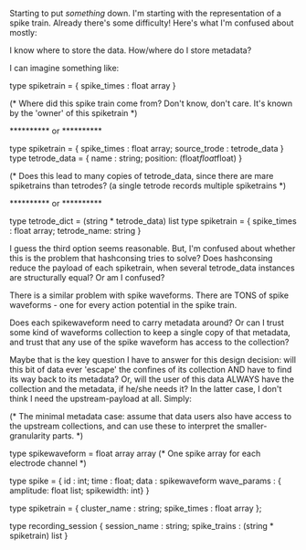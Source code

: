 Starting to put  <i>something</i> down.  I'm starting with the representation of a spike train.  Already there's some difficulty!  Here's what I'm confused about mostly:

I know where to store the data.  How/where do I store metadata?

I can imagine something like:


type spiketrain = { spike_times : float array }

(* Where did this spike train come from?
   Don't know, don't care.  It's known by the
   'owner' of this spiketrain *)

********** or **********

type spiketrain = { spike_times  : float array;
                    source_trode : tetrode_data }
type tetrode_data = { name : string; position: (float*float*float) }

(* Does this lead to many copies of tetrode_data, since there are
   mare spiketrains than tetrodes? (a single tetrode records multiple
   spiketrains *)
                    

********** or **********

type tetrode_dict = (string * tetrode_data) list
type spiketrain = { spike_times : float array;
                    tetrode_name: string }



I guess the third option seems reasonable.  But, I'm confused about whether this is the problem that hashconsing tries to solve?  Does hashconsing reduce the payload of each spiketrain, when several tetrode_data instances are structurally equal?  Or am I confused?


There is a similar problem with spike waveforms.  There are TONS of spike waveforms - one for every action potential in the spike train.

Does each spikewaveform need to carry metadata around?  Or can I trust some kind of waveforms collection to keep a single copy of that metadata, and trust that any use of the spike waveform has access to the collection?


Maybe that is the key question I have to answer for this design decision: will this bit of data ever 'escape' the confines of its collection AND have to find its way back to its metadata?  Or, will the user of this data ALWAYS have the collection and the metadata, if he/she needs it?  In the latter case, I don't think I need the upstream-payload at all.  Simply:

(* The minimal metadata case: assume that data users also
   have access to the upstream collections, and can use
   these to interpret the smaller-granularity parts. *)

type spikewaveform = float array array
(* One spike array for each electrode channel *)

type spike = { id : int; 
               time : float;
               data : spikewaveform
               wave_params : { amplitude: float list; spikewidth: int}  }

type spiketrain = { cluster_name : string;
                    spike_times : float array };

type recording_session { session_name : string;
                         spike_trains : (string * spiketrain) list }